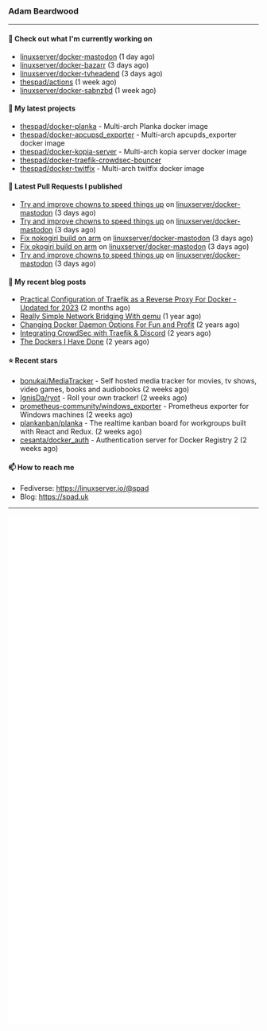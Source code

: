 ### Adam Beardwood
---
#### 👷 Check out what I'm currently working on

- [linuxserver/docker-mastodon](https://github.com/linuxserver/docker-mastodon) (1 day ago)
- [linuxserver/docker-bazarr](https://github.com/linuxserver/docker-bazarr) (3 days ago)
- [linuxserver/docker-tvheadend](https://github.com/linuxserver/docker-tvheadend) (3 days ago)
- [thespad/actions](https://github.com/thespad/actions) (1 week ago)
- [linuxserver/docker-sabnzbd](https://github.com/linuxserver/docker-sabnzbd) (1 week ago)

#### 🌱 My latest projects

- [thespad/docker-planka](https://github.com/thespad/docker-planka) - Multi-arch Planka docker image
- [thespad/docker-apcupsd_exporter](https://github.com/thespad/docker-apcupsd_exporter) - Multi-arch apcupds_exporter docker image
- [thespad/docker-kopia-server](https://github.com/thespad/docker-kopia-server) - Multi-arch kopia server docker image 
- [thespad/docker-traefik-crowdsec-bouncer](https://github.com/thespad/docker-traefik-crowdsec-bouncer)
- [thespad/docker-twitfix](https://github.com/thespad/docker-twitfix) - Multi-arch twitfix docker image

#### 🔨 Latest Pull Requests I published

- [Try and improve chowns to speed things up](https://github.com/linuxserver/docker-mastodon/pull/69) on [linuxserver/docker-mastodon](https://github.com/linuxserver/docker-mastodon) (3 days ago)
- [Try and improve chowns to speed things up](https://github.com/linuxserver/docker-mastodon/pull/68) on [linuxserver/docker-mastodon](https://github.com/linuxserver/docker-mastodon) (3 days ago)
- [Fix nokogiri build on arm](https://github.com/linuxserver/docker-mastodon/pull/67) on [linuxserver/docker-mastodon](https://github.com/linuxserver/docker-mastodon) (3 days ago)
- [Fix okogiri build on arm](https://github.com/linuxserver/docker-mastodon/pull/66) on [linuxserver/docker-mastodon](https://github.com/linuxserver/docker-mastodon) (3 days ago)
- [Try and improve chowns to speed things up](https://github.com/linuxserver/docker-mastodon/pull/65) on [linuxserver/docker-mastodon](https://github.com/linuxserver/docker-mastodon) (3 days ago)

#### 📜 My recent blog posts

- [Practical Configuration of Traefik as a Reverse Proxy For Docker - Updated for 2023](https://spad.uk/practical-configuration-of-traefik-as-a-reverse-proxy-for-docker-updated-for-2023/) (2 months ago)
- [Really Simple Network Bridging With qemu](https://spad.uk/really-simple-network-bridging-with-qemu/) (1 year ago)
- [Changing Docker Daemon Options For Fun and Profit](https://spad.uk/changing-docker-daemon-options-for-fun-and-profit/) (2 years ago)
- [Integrating CrowdSec with Traefik &amp; Discord](https://spad.uk/integrating-crowdsec-with-traefik-discord/) (2 years ago)
- [The Dockers I Have Done](https://spad.uk/the-dockers-ive-done/) (2 years ago)

#### ⭐ Recent stars

- [bonukai/MediaTracker](https://github.com/bonukai/MediaTracker) - Self hosted media tracker for movies, tv shows, video games, books and audiobooks (2 weeks ago)
- [IgnisDa/ryot](https://github.com/IgnisDa/ryot) - Roll your own tracker! (2 weeks ago)
- [prometheus-community/windows_exporter](https://github.com/prometheus-community/windows_exporter) - Prometheus exporter for Windows machines (2 weeks ago)
- [plankanban/planka](https://github.com/plankanban/planka) - The realtime kanban board for workgroups built with React and Redux. (2 weeks ago)
- [cesanta/docker_auth](https://github.com/cesanta/docker_auth) - Authentication server for Docker Registry 2 (2 weeks ago)

#### 📫 How to reach me
- Fediverse: https://linuxserver.io/@spad
- Blog: https://spad.uk
---
<img src="https://raw.githubusercontent.com/thespad/thespad/main/github-metrics.svg">
